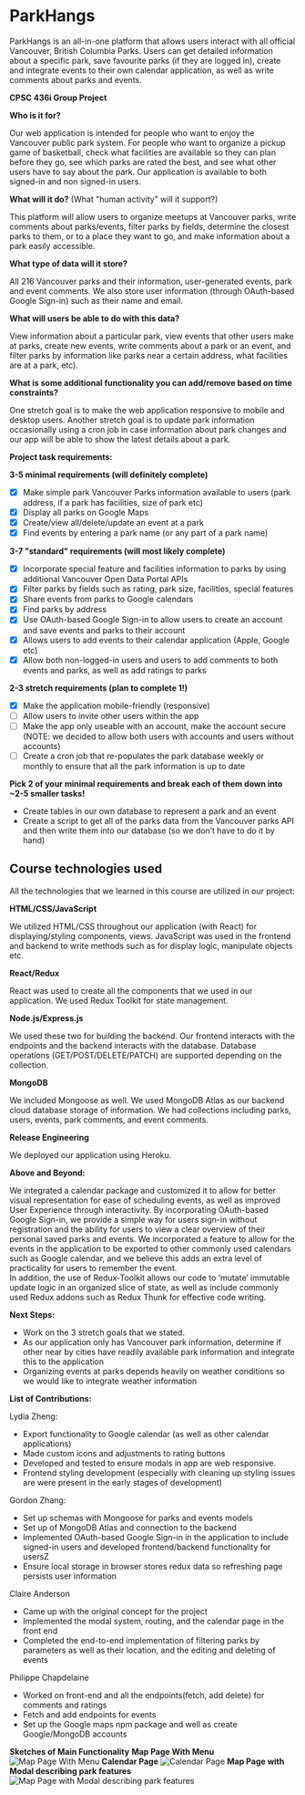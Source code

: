 # ParkHangs

ParkHangs is an all-in-one platform that allows users interact with all official Vancouver, British Columbia Parks. Users can get detailed information about a specific park, save favourite parks (if they are logged in), create and integrate events to their own calendar application, as well as write comments about parks and events.

**CPSC 436i Group Project**

**Who is it for?**

Our web application is intended for people who want to enjoy the Vancouver public park system. For people who want to organize a pickup game of basketball, check what facilities are available so they can plan before they go, see which parks are rated the best, and see what other users have to say about the park. Our application is available to both signed-in and non signed-in users.

**What will it do?** (What "human activity" will it support?)

This platform will allow users to organize meetups at Vancouver parks, write comments about parks/events, filter parks by fields, determine the closest parks to them, or to a place they want to go, and make information about a park easily accessible.

**What type of data will it store?**

All 216 Vancouver parks and their information, user-generated events, park and event comments. We also store user information (through OAuth-based Google Sign-in) such as their name and email.

**What will users be able to do with this data?**

View information about a particular park, view events that other users make at parks, create new events, write comments about a park or an event, and filter parks by information like parks near a certain address, what facilities are at a park, etc).

**What is some additional functionality you can add/remove based on time constraints?**

One stretch goal is to make the web application responsive to mobile and desktop users. Another stretch goal is to update park information occasionally using a cron job in case information about park changes and our app will be able to show the latest details about a park.

**Project task requirements:**

**3-5 minimal requirements (will definitely complete)**

- [x] Make simple park Vancouver Parks information available to users (park address, if a park has facilities, size of park etc)
- [x] Display all parks on Google Maps
- [x] Create/view all/delete/update an event at a park
- [x] Find events by entering a park name (or any part of a park name)

**3-7 "standard" requirements (will most likely complete)**
- [x] Incorporate special feature and facilities information to parks by using additional Vancouver Open Data Portal APIs
- [x] Filter parks by fields such as rating, park size, facilities, special features
- [x] Share events from parks to Google calendars
- [x] Find parks by address
- [x] Use OAuth-based Google Sign-in to allow users to create an account and save events and parks to their account
- [x] Allows users to add events to their calendar application (Apple, Google etc)
- [x] Allow both non-logged-in users and users to add comments to both events and parks, as well as add ratings to parks

**2-3 stretch requirements (plan to complete 1!)**
- [x] Make the application mobile-friendly (responsive)
- [ ] Allow users to invite other users within the app
- [ ] Make the app only useable with an account, make the account secure (NOTE: we decided to allow both users with accounts and users without accounts)
- [ ] Create a cron job that re-populates the park database weekly or monthly to ensure that all the park information is up to date

**Pick 2 of your minimal requirements and break each of them down into ~2-5 smaller tasks!**
- Create tables in our own database to represent a park and an event
- Create a script to get all of the parks data from the Vancouver parks API and then write them into our database (so we don’t have to do it by hand)

## Course technologies used

All the technologies that we learned in this course are utilized in our project:

**HTML/CSS/JavaScript**

We utilized HTML/CSS throughout our application (with React) for displaying/styling components, views.
JavaScript was used in the frontend and backend to write methods such as for display logic, manipulate objects etc.

**React/Redux** 

React was used to create all the components that we used in our application. We used Redux Toolkit for state management.
  
**Node.js/Express.js**

We used these two for building the backend. Our frontend interacts with 
the endpoints and the backend interacts with the database. Database operations (GET/POST/DELETE/PATCH) are supported 
depending on the collection.

**MongoDB** 

We included Mongoose as well. We used MongoDB Atlas as our backend cloud database storage of information. 
We had collections including parks, users, events, park comments, and event comments.

**Release Engineering**

We deployed our application using Heroku.

**Above and Beyond:**

We integrated a calendar package and customized it to allow for better visual representation for ease of scheduling events, 
as well as improved User Experience through interactivity. By incorporating OAuth-based Google Sign-in, 
we provide a simple way for users sign-in without registration and the ability for users to view a clear overview of their personal saved parks and events. 
We incorporated a feature to allow for the events in the application to be exported to other commonly used calendars such as Google calendar, and we believe this adds an extra level of practicality for users to remember the event.  
In addition, the use of Redux-Toolkit allows our code to ‘mutate’ immutable update logic in an organized slice of state, as well as include commonly used Redux addons such as Redux Thunk for effective code writing.

**Next Steps:**

- Work on the 3 stretch goals that we stated. 
- As our application only has Vancouver park information, determine if other near by cities 
have readily available park information and integrate this to the application
- Organizing events at parks depends heavily on weather conditions so we would like to integrate weather information 

**List of Contributions:**

Lydia Zheng:
- Export functionality to Google calendar (as well as other calendar applications)
- Made custom icons and adjustments to rating buttons
- Developed and tested to ensure modals in app are web responsive.
- Frontend styling development (especially with cleaning up styling issues are were present in the early stages of development)

Gordon Zhang:

- Set up schemas with Mongoose for parks and events models
- Set up of MongoDB Atlas and connection to the backend
- Implemented OAuth-based Google Sign-in in the application to include signed-in users and developed 
frontend/backend functionality for usersZ
- Ensure local storage in browser stores redux data so refreshing page persists user information

Claire Anderson
- Came up with the original concept for the project
- Implemented the modal system, routing, and the calendar page in the front end
- Completed the end-to-end implementation of filtering parks by parameters as well as their location, 
and the editing and deleting of events

Philippe Chapdelaine

- Worked on front-end and all the endpoints(fetch, add delete) for comments and ratings
- Fetch and add endpoints for events 
- Set up the Google maps npm package and well as create Google/MongoDB accounts

**Sketches of Main Functionality**
**Map Page With Menu**
![Map Page With Menu](https://github.com/cmaija/ParkHangs/blob/master/sketch1.png?raw=true)
**Calendar Page**
![Calendar Page](https://github.com/cmaija/ParkHangs/blob/master/sketch2.png?raw=true)
**Map Page with Modal describing park features**
![Map Page with Modal describing park features](https://github.com/cmaija/ParkHangs/blob/master/sketch3.png?raw=true)
